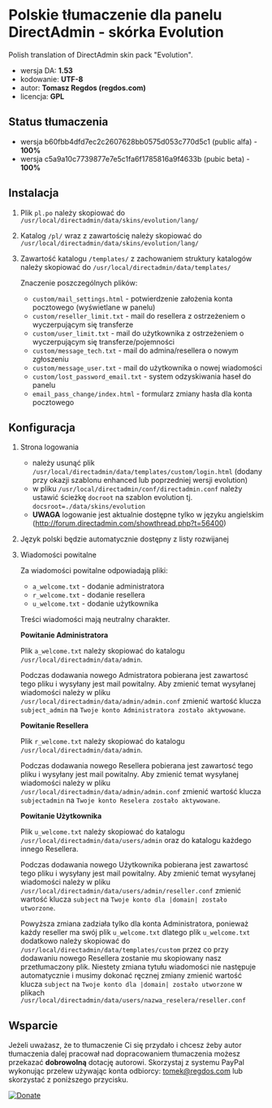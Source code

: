 # Polskie tłumaczenie dla panelu DirectAdmin - skórka Evolution

Polish translation of DirectAdmin skin pack "Evolution".

* wersja DA: **1.53**
* kodowanie: **UTF-8**
* autor: **Tomasz Regdos (regdos.com)**
* licencja: **GPL**

## Status tłumaczenia
 * wersja b60fbb4dfd7ec2c2607628bb0575d053c770d5c1 (public alfa) - **100%**
 * wersja c5a9a10c7739877e7e5c1fa6f1785816a9f4633b (pubic beta) - **100%**

## Instalacja

1. Plik `pl.po` należy skopiować do `/usr/local/directadmin/data/skins/evolution/lang/`

1. Katalog `/pl/` wraz z zawartościę należy skopiować do `/usr/local/directadmin/data/skins/evolution/lang/`

1. Zawartość katalogu `/templates/` z zachowaniem struktury katalogów należy skopiować do `/usr/local/directadmin/data/templates/`

   Znaczenie poszczególnych plików:
     * `custom/mail_settings.html` - potwierdzenie założenia konta pocztowego (wyświetlane w panelu)
     * `custom/reseller_limit.txt` - mail do resellera z ostrzeżeniem o wyczerpującym się transferze
     * `custom/user_limit.txt` - mail do użytkownika z ostrzeżeniem o wyczerpującym się transferze/pojemności
     * `custom/message_tech.txt` - mail do admina/resellera o nowym zgłoszeniu
     * `custom/message_user.txt` - mail do użytkownika o nowej wiadomości
     * `custom/lost_password_email.txt` - system odzyskiwania haseł do panelu
     * `email_pass_change/index.html` - formularz zmiany hasła dla konta pocztowego

## Konfiguracja

1. Strona logowania
   * należy usunąć plik ```/usr/local/directadmin/data/templates/custom/login.html``` (dodany przy okazji szablonu enhanced lub poprzedniej wersji evolution)
   * w pliku ```/usr/local/directadmin/conf/directadmin.conf``` należy ustawić ścieżkę  ```docroot``` na szablon evolution tj. ```docsroot=./data/skins/evolution```
   * **UWAGA** logowanie jest aktualnie dostępne tylko w języku angielskim (http://forum.directadmin.com/showthread.php?t=56400)

1. Język polski będzie automatycznie dostępny z listy rozwijanej

1. Wiadomości powitalne

   Za wiadomości powitalne odpowiadają pliki:
     * `a_welcome.txt` - dodanie administratora
     * `r_welcome.txt` - dodanie resellera
     * `u_welcome.txt` - dodanie użytkownika

   Treści wiadomości mają neutralny charakter.

   **Powitanie Administratora**

   Plik `a_welcome.txt` należy skopiować do katalogu `/usr/local/directadmin/data/admin`.

   Podczas dodawania nowego Admistratora pobierana jest zawartosć tego pliku i wysyłany jest mail powitalny. Aby zmienić temat wysyłanej wiadomości należy w pliku `/usr/local/directadmin/data/admin/admin.conf` zmienić wartość klucza `subject_admin` na `Twoje konto Administratora zostało aktywowane`.

   **Powitanie Resellera**

   Plik `r_welcome.txt` należy skopiować do katalogu `/usr/local/directadmin/data/admin`.

   Podczas dodawania nowego Resellera pobierana jest zawartosć tego pliku i wysyłany jest mail powitalny. Aby zmienić temat wysyłanej wiadomości należy w pliku `/usr/local/directadmin/data/admin/admin.conf` zmienić wartość klucza `subjectadmin` na `Twoje konto Reselera zostało aktywowane`.

   **Powitanie Użytkownika**

   Plik `u_welcome.txt` należy skopiować do katalogu `/usr/local/directadmin/data/users/admin` oraz do katalogu każdego innego Resellera.

   Podczas dodawania nowego Użytkownika pobierana jest zawartosć tego pliku i wysyłany jest mail powitalny. Aby zmienić temat wysyłanej wiadomości należy w pliku `/usr/local/directadmin/data/users/admin/reseller.conf` zmienić wartość klucza `subject` na `Twoje konto dla |domain| zostało utworzone`.

   Powyższa zmiana zadziała tylko dla konta Administratora, ponieważ każdy reseller ma swój plik `u_welcome.txt` dlatego plik `u_welcome.txt` dodatkowo należy skopiować do `/usr/local/directadmin/data/templates/custom` przez co przy dodawaniu nowego Resellera zostanie mu skopiowany nasz przetłumaczony plik. Niestety zmiana tytułu wiadomości nie następuje automatycznie i musimy dokonać ręcznej zmiany zmienić wartość klucza `subject` na `Twoje konto dla |domain| zostało utworzone` w plikach `/usr/local/directadmin/data/users/nazwa_reselera/reseller.conf`

## Wsparcie
Jeżeli uważasz, że to tłumaczenie Ci się przydało i chcesz żeby autor tłumaczenia dalej pracował nad dopracowaniem tłumaczenia możesz przekazać **dobrowolną**  dotację autorowi. Skorzystaj z systemu PayPal wykonując przelew używając konta odbiorcy: tomek@regdos.com lub skorzystać z  poniższego przycisku.

[![Donate](https://img.shields.io/badge/Donate-PayPal-green.svg)](https://www.paypal.com/cgi-bin/webscr?cmd=_donations&business=JF2TKCR489V5A&lc=PL&item_name=Wspacie%20tlumaczenia%20DirectAdmin&currency_code=PLN)